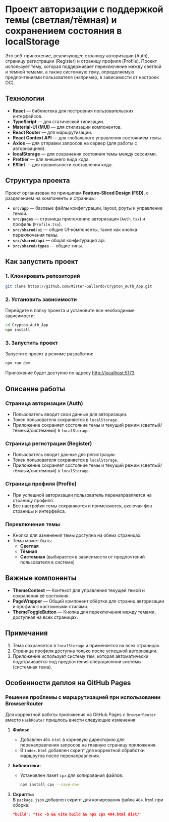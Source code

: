 # Проект авторизации с поддержкой темы (светлая/тёмная) и сохранением состояния в localStorage

Это веб-приложение, реализующее страницу авторизации (Auth), страницу регистрации (Register) и страницу профиля (Profile). Проект использует тему, которая поддерживает переключение между светлой и тёмной темами, а также системную тему, определяемую предпочтениями пользователя (например, в зависимости от настроек ОС).

## Технологии
- **React** — библиотека для построения пользовательских интерфейсов.
- **TypeScript** — для статической типизации.
- **Material-UI (MUI)** — для стилизации компонентов.
- **React Router** — для маршрутизации.
- **React Context API** — для глобального управления состоянием темы.
- **Axios** — для отправки запросов на сервер (для работы с авторизацией).
- **localStorage** — для сохранения состояния темы между сессиями.
- **Prettier** — для внешнего вида кода.
- **ESlint** — для правильности составления кода.

## Структура проекта

Проект организован по принципам **Feature-Sliced Design (FSD)**, с разделением на компоненты и страницы:

- **`src/app`** — базовые файлы конфигурации, layout, роуты и управление темой.
- **`src/pages`** — страницы приложения: авторизация (`Auth.tsx`) и профиль (`Profile.tsx`).
- **`src/shared/ui`** — общие UI-компоненты, такие как кнопка переключения темы.
- **`src/shared/api`** — общая конфигурация api.
- **`src/shared/types`** — общие типы.

## Как запустить проект

### 1. Клонировать репозиторий

```bash
git clone https://github.com/Mister-Gallardo/Crypton_Auth_App.git
```

### 2. Установить зависимости

Перейдите в папку проекта и установите все необходимые зависимости:

```bash
cd Crypton_Auth_App
npm install
```

### 3. Запустить проект

Запустите проект в режиме разработки:

```bash
npm run dev
```

Приложение будет доступно по адресу [http://localhost:5173](http://localhost:5173).

## Описание работы

### Страница авторизации (Auth)
- Пользователь вводит свои данные для авторизации.
- Токен пользователя сохраняется в `localStorage`.
- Приложение сохраняет состояние темы и текущий режим (светлый/тёмный/системный) в `localStorage`.

### Страница регистрации (Register)
- Пользователь вводит данные для регистрации.
- Токен пользователя сохраняется в `localStorage`.
- Приложение сохраняет состояние темы и текущий режим (светлый/тёмный/системный) в `localStorage`.

### Страница профиля (Profile)
- При успешной авторизации пользователь перенаправляется на страницу профиля.
- Все настройки темы сохраняются и применяются, включая фон страницы и интерфейса.

### Переключение темы
- Кнопка для изменения темы доступна на обеих страницах.
- Тема может быть:
  - **Светлая**
  - **Тёмная**
  - **Системная** (выбирается в зависимости от предпочтений пользователя в системе)

## Важные компоненты

- **ThemeContext** — Контекст для управления текущей темой и сохранения её состояния.
- **PageWrapper** — Общий компонент обёртки для страниц авторизации и профиля с кастомными стилями.
- **ThemeToggleButton** — Кнопка для переключения между темами, доступная на всех страницах.

## Примечания

1. Тема сохраняется в `localStorage` и применяется на всех страницах.
2. Страница профиля доступна только после успешной авторизации.
3. Приложение использует систему тем, которая автоматически подстраивается под предпочтения операционной системы (системная тема).

## Особенности деплоя на GitHub Pages

### Решение проблемы с маршрутизацией при использовании BrowserRouter  

Для корректной работы приложения на GitHub Pages с `BrowserRouter` вместо `HashRouter` пришлось внести следующие изменения:  

1. **Файлы:**  
   - Добавлен `404.html` в корневую директорию для перенаправления запросов на главную страницу приложения.  
   - В `index.html` добавлен скрипт для корректной обработки маршрутов после перенаправления.  

2. **Библиотеки:**  
   - Установлен пакет `cpx` для копирования файлов:  
     ```bash
     npm install cpx --save-dev
     ```

3. **Скрипты:**  
   В `package.json` добавлен скрипт для копирования файла `404.html` при сборке:  
   ```json
   "build": "tsc -b && vite build && npx cpx 404.html dist/"
